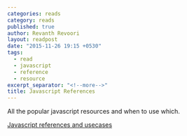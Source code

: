 ```yaml
---
categories: reads
category: reads
published: true
author: Revanth Revoori
layout: readpost
date: "2015-11-26 19:15 +0530"
tags: 
  - read
  - javascript
  - reference
  - resource
excerpt_separator: "<!--more-->"
title: Javascript References
---
```





All the popular javascript resources and when to use which.

<a class="embedly-card" href="http://www.sitepoint.com/top-javascript-frameworks-libraries-tools-use/">Javascript references and usecases  <i class="fa fa-external-link"></i></a>
<!--more-->
